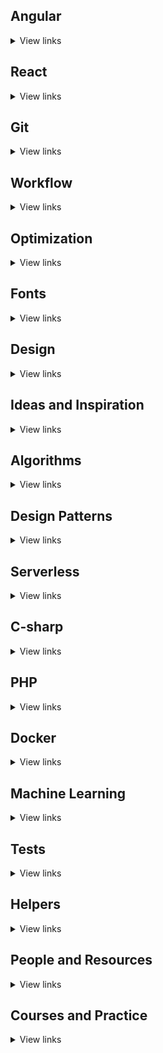 ## Angular

<details>
<summary>View links</summary>

- [ ] [Article: Angular Optimization. Memoized pipe functions in templates.](https://blog.usejournal.com/angular-optimization-memoized-pipe-functions-in-templates-75f62e16df5a)
- [ ] [Article: Introducing to NG-VDOM: A new way to write Angular application](https://blog.angularindepth.com/introducing-to-ng-vdom-a-new-way-to-write-angular-application-60a3be805e59)
- [ ] [Article: Designing scalable Angular applications](https://medium.com/@OlegVaraksin/designing-scalable-angular-applications-6629b5158277)
- [ ] [Article: Make Your Angular Form’s Error Messages Magically Appear](https://netbasal.com/make-your-angular-forms-error-messages-magically-appear-1e32350b7fa5)
- [ ] [Article: Angular Revisited: Tree-shakable Components and Optional NgModules](https://blog.angularindepth.com/angular-revisited-tree-shakable-components-and-optional-ngmodules-329a4629276d)
- [ ] [Article: Why & How to Lazy Load in Angular](https://medium.com/@kylerjohnson26/why-how-to-lazy-load-in-angular-f86b987cd528)
- [ ] [Article: Tooltip with Angular CDK](https://blog.angularindepth.com/building-tooltips-for-angular-3cdaac16d138)
- [ ] [Article: How to configure Webpack 4 with Angular 7: a complete guide](https://www.freecodecamp.org/news/how-to-configure-webpack-4-with-angular-7-a-complete-guide-9a23c879f471/)

</details>

## React

<details>
<summary>View links</summary>

- [ ] [Article: JavaScript fundamentals before learning React](https://www.robinwieruch.de/javascript-fundamentals-react-requirements/)
- [ ] [Article: How I integrated CSS Modules with SCSS into my React application](https://www.freecodecamp.org/news/how-i-integrated-css-modules-with-scss-into-my-react-application-32f473e1bb51/)

</details>

## Git

<details>
<summary>View links</summary>

- [ ] [Info: Git FAQ](http://firstaidgit.ru/#/)
- [ ] [Info: The Art of Command Line](https://github.com/jlevy/the-art-of-command-line/blob/master/README.md)
- [ ] [Info: Как использовать консоль в Windows](http://nicothin.pro/page/console-windows)

</details>

## Workflow

<details>
<summary>View links</summary>

- [ ] [Article: Browser Developer Tools Explained By Training To Become a Chef](https://medium.freecodecamp.org/browser-developer-tools-explained-by-training-to-become-a-chef-edfaa82b740c)
- [ ] [Article: Excluding Files and Folders from Deployment](https://docs.microsoft.com/en-us/aspnet/web-forms/overview/deployment/advanced-enterprise-web-deployment/excluding-files-and-folders-from-deployment)
- [x] [Article: Mind the End of Your Line](https://adaptivepatchwork.com/2012/03/01/mind-the-end-of-your-line/)
- [x] [Article: The Anatomy of a Frame](https://aerotwist.com/blog/the-anatomy-of-a-frame/) - browser rendering.
- [x] [Article: Как зарегистрировать свой домен](https://htmlacademy.ru/blog/48-how-to-register-domain)
- [x] [Article: Cache-Control for Civilians](https://csswizardry.com/2019/03/cache-control-for-civilians/)
- [x] [Article: Bringing A Healthy Code Review Mindset To Your Team](https://www.smashingmagazine.com/2019/06/bringing-healthy-code-review-mindset/)
- [x] [Info: How Browsers Work: Behind the scenes of modern web browsers](https://www.html5rocks.com/en/tutorials/internals/howbrowserswork/)
- [x] [Info: БЭМ-методология](https://ru.bem.info/)
- [ ] [Info: HTML Academy Code style for HTML, CSS and JS](http://codeguide.academy/)
- [ ] Book: Code Complete (by Steve McConnell)

</details>

## Optimization

<details>
<summary>View links</summary>

- [ ] [Article: What forces layout / reflow](https://gist.github.com/paulirish/5d52fb081b3570c81e3a)
- [ ] [Article: Front-End Performance Checklist 2019](https://www.smashingmagazine.com/2019/01/front-end-performance-checklist-2019-pdf-pages/)
- [ ] [Article: История одной оптимизации](http://chikuyonok.ru/2010/11/optimization-story/) старая, но интересная статья
- [ ] [Article: Front-end performance for web designers and front-end developers](https://csswizardry.com/2013/01/front-end-performance-for-web-designers-and-front-end-developers/)
- [ ] [Article: Анализ скорости загрузки сайта: от пользовательских проблем к их решению](https://www.searchengines.ru/analiz_skorosti.html)
- [ ] [Article: Introducing RAIL: A User-Centric Model For Performance](https://www.smashingmagazine.com/2015/10/rail-user-centric-model-performance/)
- [ ] [Article: Gone In 60 Frames Per Second: A Pinterest Paint Performance Case Study](https://www.smashingmagazine.com/2013/06/pinterest-paint-performance-case-study/)
- [ ] [Article: CSS performance revisited: selectors, bloat and expensive styles](https://benfrain.com/css-performance-revisited-selectors-bloat-expensive-styles/)
- [ ] [Article: High Performance Animations](https://www.html5rocks.com/en/tutorials/speed/high-performance-animations/)
- [ ] [Article: A Tale of Animation Performance](https://css-tricks.com/tale-of-animation-performance/)
- [x] [Article: Preload, prefetch and other <link> tags](https://3perf.com/blog/link-rels/)
- [ ] [Info: Why Performance Matters](https://developers.google.com/web/fundamentals/performance/why-performance-matters/)
- [ ] [Info: Image Optimization](https://developers.google.com/web/fundamentals/performance/optimizing-content-efficiency/image-optimization?hl=en)
- [ ] [Info: Animations and Performance](https://developers.google.com/web/fundamentals/design-and-ux/animations/animations-and-performance)
- [x] [Service: Google PageSpeed Insights](https://developers.google.com/speed/pagespeed/insights/)

</details>

## Fonts

<details>
<summary>View links</summary>

- [ ] [Article: SuperSearch — Find Fonts by Contrast, X-Height, Weight and More!](https://fontba.se/blog/super-search)
- [ ] [Article: Typography can make or break your design: a process for choosing type](https://medium.freecodecamp.org/typography-can-make-your-design-or-break-it-7be710aadcfe)
- [ ] [Article: System Font Stack](https://css-tricks.com/snippets/css/system-font-stack/)
- [ ] [Article: Web Font Loading Patterns](https://www.bramstein.com/writing/web-font-loading-patterns.html)
- [ ] [Article: Optimizing Google Fonts Performance](https://www.smashingmagazine.com/2019/06/optimizing-google-fonts-performance/)
- [ ] [Article: How to start with variable fonts on the web](https://www.zeichenschatz.net/typografie/how-to-start-with-variable-fonts-on-the-web.html)
- [ ] [Article: Web Typography: Designing Tables to be Read, Not Looked At](https://alistapart.com/article/web-typography-tables)
- [ ] [Info: Variable Fonts](https://variablefonts.dev/)
- [ ] [Info: Web Font Optimization](https://developers.google.com/web/fundamentals/performance/optimizing-content-efficiency/webfont-optimization)
- [ ] [App: FontForge](https://fontforge.github.io/en-US/)

</details>

## Design

<details>
<summary>View links</summary>

- [ ] [Article: Bottom Navigation Interface](https://blog.prototypr.io/bottom-navigation-interface-fa4bff52065f)
- [ ] [Article: Unraveling the JPEG](https://parametric.press/issue-01/unraveling-the-jpeg/)
- [ ] [Article: Форматы изображений](https://htmlacademy.ru/blog/113-image-formats)
- [ ] [Article: Про PNG](https://www.artlebedev.ru/technogrette/img/png-1/)
- [ ] [Article: Designing in color](https://www.freecodecamp.org/news/designing-in-color-abd358660a7b/)
- [ ] [Slides: Image Formats: the nerdy parts](https://speakerdeck.com/lara/image-formats-the-nerdy-parts)
- [ ] [Info: Design articles and courses](https://designacademy.io/)
- [ ] [Info: Sketch master courses](http://sketchmaster.com/)
- [x] [Service: Color Picker](https://colorsupplyyy.com/app)
- [x] [Service: UI8](https://ui8.net/) - designs
- [x] [Service: Pages](https://www.pages.xyz/) - designs
- [x] [Service: Land-book](https://land-book.com/) - designs
- [x] [Service: Lapa](https://www.lapa.ninja/) - designs
- [x] [Service: Behance](https://www.behance.net/) - designs
- [x] [Service: Dribbble](https://dribbble.com/) - designs
- [x] [Service: ColorLib](https://colorlib.com/wp/templates/) - designs
- [ ] [Service: Freebiesbug](https://freebiesbug.com/) - designs
- [x] [Service: National park designs](https://nationalparktypeface.com/)
- [ ] [Book: Art Direction for the Web](https://www.smashingmagazine.com/printed-books/art-direction-for-the-web/)

</details>

## Ideas and Inspiration

<details>
<summary>View links</summary>

- [ ] [Article: 8 Crazy Ideas For Building a Web Site](https://medium.com/@kevink/8-crazy-ideas-for-building-a-web-site-a25b3f69c517)

</details>

## Algorithms

<details>
<summary>View links</summary>

- [ ] [Article: Improving your Algorithms & Data Structure Skills](https://medium.com/coderbyte/how-to-get-good-at-algorithms-data-structures-d33d5163353f)
- [ ] [Course: Introduction to Algorithms](https://ocw.mit.edu/courses/electrical-engineering-and-computer-science/6-006-introduction-to-algorithms-fall-2011/)
- [ ] [Course: Algorithms Specialization](https://www.coursera.org/specializations/algorithms?authMode=login)
- [x] Book: Introduction To Algorithms (by Thomas H. Cormen, Charles E. Leiserson, Ronald L. Rivest, and Clifford Stein)

</details>

## Design Patterns

<details>
<summary>View links</summary>

- [ ] [Article: GRASP](https://ru.wikipedia.org/wiki/GRASP)
- [ ] [Info: Design patterns, anti-patterns, refactoring](https://sourcemaking.com/)

</details>

## Serverless

<details>
<summary>View links</summary>

- [ ] [Article: A crash course on Serverless APIs with Express and MongoDB](https://hackernoon.com/a-crash-course-on-serverless-apis-with-express-and-mongodb-77774f7730fe)

</details>

## C-sharp

<details>
<summary>View links</summary>

- [x] [Info: Уроки по C# и платформе .NET Framework](https://professorweb.ru/)

</details>

## PHP

<details>
<summary>View links</summary>

- [ ] [Info: PHP Standards Recommendations](https://www.php-fig.org/psr/)

</details>

## Docker

<details>
<summary>View links</summary>

- [ ] [Article: How to create your first Docker application](https://www.freecodecamp.org/news/a-beginners-guide-to-docker-how-to-create-your-first-docker-application-cc03de9b639f/)

</details>

## Machine Learning

<details>
<summary>View links</summary>

- [x] [Article: Machine Learning For Front-End Developers With Tensorflow.js](https://www.smashingmagazine.com/2019/09/machine-learning-front-end-developers-tensorflowjs/) September 2019

</details>

## Tests

<details>
<summary>View links</summary>

- [ ] [Article: Visual Regression Testing with PhantomCSS](https://css-tricks.com/visual-regression-testing-with-phantomcss/)
- [ ] [Article: Behavior-driven development](https://en.wikipedia.org/wiki/Behavior-driven_development)
- [ ] [Info: Автоматическое тестирование c использованием фреймворка Mocha](https://learn.javascript.ru/testing-mocha)
- [ ] [Tool: Yandex Gemini](https://tech.yandex.ru/gemini/) - регрессионное тестирование отображения веб-страниц
- [ ] [Tool: Mocha](https://mochajs.org/)
- [ ] [Tool: Chai](http://www.chaijs.com/)
- [ ] [Tool: Emmet Re:view](http://re-view.emmet.io/)
- [ ] [Tool: Standalone test spies, stubs and mocks for JavaScript](http://sinonjs.org/)

</details>

## Helpers

<details>
<summary>View links</summary>

- [x] [Service: SNILS generator](https://ortex.github.io/snils-generator/)

</details>

## People and Resources

<details>
<summary>View links</summary>

- [x] [People: Addy Osmani](https://addyosmani.com/)
- [x] [People: Rob Dodson](https://robdodson.me/)
- [x] [People: Heydon works](http://www.heydonworks.com/)
- [x] [People: Sara Soueidan](https://www.sarasoueidan.com/)
- [x] [People: Zell](https://zellwk.com/)
- [x] [People: Una Kravets](https://una.im/)
- [x] [People: Lea Verou](http://lea.verou.me/)
- [x] [People: Jen Simmons](https://jensimmons.com/)
- [x] [People: Yoksel](http://css.yoksel.ru/)
- [x] [People: Николай Громов](https://nicothin.pro/)
- [x] [People: Евгений Закурдаев](https://eugeno.ru/)
- [x] [Info: Coding Heroes](https://codingheroes.io/resources/)
- [x] [Info: Frontend Developer Handbook](https://frontendmasters.com/books/front-end-handbook/2019/)
- [x] [Info: Htmlacademy blog](https://htmlacademy.ru/blog)
- [x] [Info: Google developers](https://developers.google.com/)
- [x] [Info: MDN Web docs](https://developer.mozilla.org/en-US/)
- [x] [Info: Front-end Architecture and Performance Engineering](https://csswizardry.com/)
- [x] [Info: Dev](https://dev.to/)
- [x] [Info: Codrops](https://tympanus.net/codrops/)
- [x] [Info: Web Developer Roadmap](https://github.com/kamranahmedse/developer-roadmap)
- [x] [Info: Conf list](https://confs.tech/javascript)

</details>

## Courses and Practice

<details>
<summary>View links</summary>

- [x] [Practice: w3resource](https://www.w3resource.com/)
- [x] [Practice: CodeSignal](https://app.codesignal.com/)
- [x] [Practice: TopCoder](https://www.topcoder.com/challenges)
- [ ] [Practice: LeetCode](https://leetcode.com/)
- [ ] [Practice: CodeChef](https://www.codechef.com/)
- [ ] [Practice: CodeForces](http://codeforces.com/)
- [ ] [Practice: GeeksForGeeks](https://www.geeksforgeeks.org/)
- [ ] [Practice: CoderByte](https://www.coderbyte.com/)
- [x] [Course: Code with Mosh](https://codewithmosh.teachable.com/)
- [ ] [Course: Springboard](https://www.springboard.com/)
- [ ] [Course: SitePoint](https://www.sitepoint.com/)
- [x] [Course: Flatiron School](https://flatironschool.com/)
- [ ] [Course: List of courses](https://medium.freecodecamp.org/515-free-online-programming-computer-science-courses-you-can-start-in-april-8b0ce1817d61)

</details>
